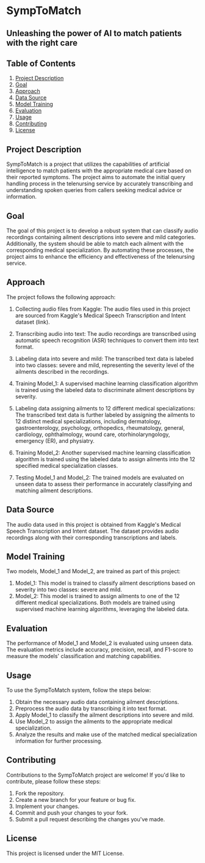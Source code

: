 # SympToMatch
## Unleashing the power of AI to match patients with the right care

## Table of Contents
<!--ts-->
1. [Project Description](#project-description)
2. [Goal](#goal)
3. [Approach](#approach)
4. [Data Source](#data-source)
5. [Model Training](#model-training)
6. [Evaluation](#evaluation)
7. [Usage](#usage)
8. [Contributing](#contributing)
9. [License](#license)
<!--te-->



## Project Description

SympToMatch is a project that utilizes the capabilities of artificial intelligence to match patients with the appropriate medical care based on their reported symptoms. The project aims to automate the initial query handling process in the telenursing service by accurately transcribing and understanding spoken queries from callers seeking medical advice or information.

## Goal

The goal of this project is to develop a robust system that can classify audio recordings containing ailment descriptions into severe and mild categories. Additionally, the system should be able to match each ailment with the corresponding medical specialization. By automating these processes, the project aims to enhance the efficiency and effectiveness of the telenursing service.

## Approach

The project follows the following approach:

1. Collecting audio files from Kaggle: The audio files used in this project are sourced from Kaggle's Medical Speech Transcription and Intent dataset (link).

2. Transcribing audio into text: The audio recordings are transcribed using automatic speech recognition (ASR) techniques to convert them into text format.

3. Labeling data into severe and mild: The transcribed text data is labeled into two classes: severe and mild, representing the severity level of the ailments described in the recordings.

4. Training Model_1: A supervised machine learning classification algorithm is trained using the labeled data to discriminate ailment descriptions by severity.

5. Labeling data assigning ailments to 12 different medical specializations: The transcribed text data is further labeled by assigning the ailments to 12 distinct medical specializations, including dermatology, gastroenterology, psychology, orthopedics, rheumatology, general, cardiology, ophthalmology, wound care, otorhinolaryngology, emergency (ER), and physiatry.

6. Training Model_2: Another supervised machine learning classification algorithm is trained using the labeled data to assign ailments into the 12 specified medical specialization classes.

7. Testing Model_1 and Model_2: The trained models are evaluated on unseen data to assess their performance in accurately classifying and matching ailment descriptions.

## Data Source

The audio data used in this project is obtained from Kaggle's Medical Speech Transcription and Intent dataset. The dataset provides audio recordings along with their corresponding transcriptions and labels.

## Model Training

Two models, Model_1 and Model_2, are trained as part of this project:

1. Model_1: This model is trained to classify ailment descriptions based on severity into two classes: severe and mild.
2. Model_2: This model is trained to assign ailments to one of the 12 different medical specializations.
Both models are trained using supervised machine learning algorithms, leveraging the labeled data.

## Evaluation

The performance of Model_1 and Model_2 is evaluated using unseen data. The evaluation metrics include accuracy, precision, recall, and F1-score to measure the models' classification and matching capabilities.

## Usage

To use the SympToMatch system, follow the steps below:

1. Obtain the necessary audio data containing ailment descriptions.
2. Preprocess the audio data by transcribing it into text format.
3. Apply Model_1 to classify the ailment descriptions into severe and mild.
4. Use Model_2 to assign the ailments to the appropriate medical specialization.
5. Analyze the results and make use of the matched medical specialization information for further processing.

## Contributing

Contributions to the SympToMatch project are welcome! If you'd like to contribute, please follow these steps:

1. Fork the repository.
2. Create a new branch for your feature or bug fix.
3. Implement your changes.
4. Commit and push your changes to your fork.
5. Submit a pull request describing the changes you've made.

## License

This project is licensed under the MIT License.
